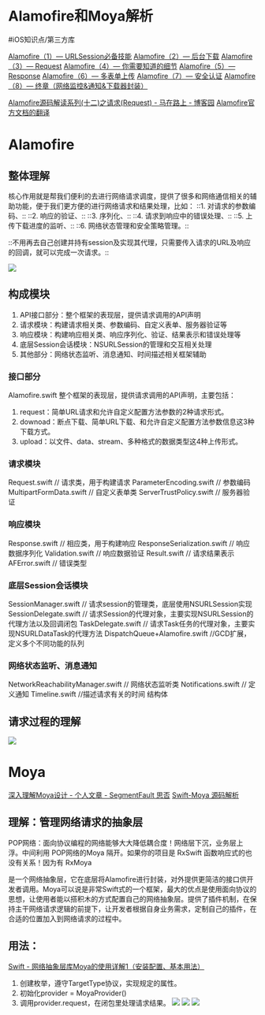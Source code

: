 # Alamofire和Moya解析 
#iOS知识点/第三方库 

 [Alamofire（1）— URLSession必备技能](https://juejin.im/post/6844903913401892878) 
 [Alamofire（2）— 后台下载](https://juejin.im/post/6844903918145634311) 
 [Alamofire（3）— Request](https://juejin.im/post/6844903920091807752) 
 [Alamofire（4）— 你需要知道的细节](https://juejin.im/post/6844903921379442695) 
 [Alamofire（5）— Response](https://juejin.im/post/6844903923224936455) 
 [Alamofire（6）— 多表单上传](https://juejin.im/post/6844903933178019847) 
 [Alamofire（7）— 安全认证](https://juejin.im/post/6844903933698113543) 
 [Alamofire（8）— 终章（网络监控&通知&下载器封装）](https://juejin.im/post/6844903934155309069) 

[Alamofire源码解读系列(十二)之请求(Request) - 马在路上 - 博客园](https://www.cnblogs.com/machao/p/6856603.html)
[Alamofire官方文档的翻译](https://github.com/Lebron1992/learning-notes/blob/master/docs/alamofire5/02%20-%20Alamofire%205%20的使用%20-%20基本用法.md)

# Alamofire
## 整体理解
核心作用就是帮我们便利的去进行网络请求调度，提供了很多和网络通信相关的辅助功能，便于我们更方便的进行网络请求和结果处理，比如：
::1. 对请求的参数编码、::
::2. 响应的验证、::
::3. 序列化、::
::4. 请求到响应中的错误处理、::
::5. 上传下载进度的监听、::
::6. 网络状态管理和安全策略管理。::

::不用再去自己创建并持有session及实现其代理，只需要传入请求的URL及响应的回调，就可以完成一次请求。::

![](Alamofire%E5%92%8CMoya%E8%A7%A3%E6%9E%90/B6E3FCA3-C95E-4661-A231-F7CAFEFF29B0.png)

## 构成模块
1. API接口部分：整个框架的表现层，提供请求调用的API声明
2. 请求模块：构建请求相关类、参数编码、自定义表单、服务器验证等
3. 响应模块：构建响应相关类、响应序列化、验证、结果表示和错误处理等
4. 底层Session会话模块：NSURLSession的管理和交互相关处理
5. 其他部分：网络状态监听、消息通知、时间描述相关框架辅助

### 接口部分
Alamofire.swift
整个框架的表现层，提供请求调用的API声明，主要包括：
1. request：简单URL请求和允许自定义配置方法参数的2种请求形式。
2. downoad：断点下载、简单URL下载、和允许自定义配置方法参数信息这3种下载方式。
3. upload：以文件、data、stream、多种格式的数据类型这4种上传形式。

### 请求模块
Request.swift // 请求类，用于构建请求
ParameterEncoding.swift // 参数编码
MultipartFormData.swift // 自定义表单类
ServerTrustPolicy.swift // 服务器验证

### 响应模块
Response.swift // 相应类，用于构建响应
ResponseSerialization.swift // 响应数据序列化
Validation.swift // 响应数据验证
Result.swift // 请求结果表示
AFError.swift // 错误类型

### 底层Session会话模块
SessionManager.swift // 请求session的管理类，底层使用NSURLSession实现
SessionDelegate.swift // 请求Session的代理对象，主要实现NSURLSession的代理方法以及回调闭包
TaskDelegate.swift // 请求Task任务的代理对象，主要实现NSURLDataTask的代理方法
DispatchQueue+Alamofire.swift //GCD扩展，定义多个不同功能的队列

### 网络状态监听、消息通知
NetworkReachabilityManager.swift // 网络状态监听类
Notifications.swift // 定义通知
Timeline.swift //描述请求有关的时间 结构体

## 请求过程的理解
![](Alamofire%E5%92%8CMoya%E8%A7%A3%E6%9E%90/A3036AEA-50E3-4660-A5ED-0FDFE044A926.png)

# Moya
[深入理解Moya设计 - 个人文章 - SegmentFault 思否](https://segmentfault.com/a/1190000012997081)
[Swift-Moya 源码解析](https://juejin.cn/post/6899362830114357256)

## 理解：管理网络请求的抽象层
POP网络：面向协议编程的网络能够大大降低耦合度！网络层下沉，业务层上浮。中间利用 POP网络的Moya 隔开。如果你的项目是 RxSwift 函数响应式的也没有关系！因为有 RxMoya

是一个网络抽象层，它在底层将Alamofire进行封装，对外提供更简洁的接口供开发者调用。Moya可以说是非常Swift式的一个框架，最大的优点是使用面向协议的思想，让使用者能以搭积木的方式配置自己的网络抽象层。提供了插件机制，在保持主干网络请求逻辑的前提下，让开发者根据自身业务需求，定制自己的插件，在合适的位置加入到网络请求的过程中。

## 用法：
[Swift - 网络抽象层库Moya的使用详解1（安装配置、基本用法）](https://www.hangge.com/blog/cache/detail_1797.html)

1. 创建枚举，遵守TargetType协议，实现规定的属性。
2. 初始化provider = MoyaProvider<Myservice>()
3. 调用provider.request，在闭包里处理请求结果。
![](Alamofire%E5%92%8CMoya%E8%A7%A3%E6%9E%90/F877AA9C-C111-4323-94EE-9A9C7F3C9381.png)
![](Alamofire%E5%92%8CMoya%E8%A7%A3%E6%9E%90/74ABD718-7946-4C6C-998F-100EF24F9CEE.png)
![](Alamofire%E5%92%8CMoya%E8%A7%A3%E6%9E%90/9446D627-D8C3-49DD-8CEA-AC8F58ED2CDD.png)


